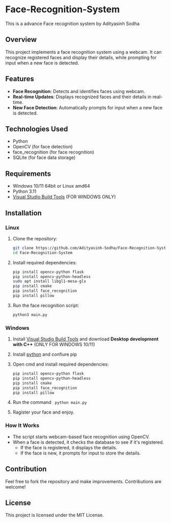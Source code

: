 # Face-Recognition-System
This is a advance Face recognition system by Adityasinh Sodha 

## Overview
This project implements a face recognition system using a webcam. It can recognize registered faces and display their details, while prompting for input when a new face is detected.

## Features
- **Face Recognition**: Detects and identifies faces using webcam.
- **Real-time Updates**: Displays recognized faces and their details in real-time.
- **New Face Detection**: Automatically prompts for input when a new face is detected.

## Technologies Used
- Python
- OpenCV (for face detection)
- face_recognition (for face recognition)
- SQLite (for face data storage)

## Requirements
- Windows 10/11 64bit or Linux amd64
- Python 3.11
-  [Visual Studio Build Tools](https://visualstudio.microsoft.com/visual-cpp-build-tools/) (FOR WINDOWS ONLY)

## Installation
### Linux
1. Clone the repository:
    ```bash
    git clone https://github.com/Adityasinh-Sodha/Face-Recognition-System
    cd Face-Recognition-System
    ```   
2. Install required dependencies:
    ```bash
    pip install opencv-python flask
    pip install opencv-python-headless
    sudo apt install libgl1-mesa-glx
    pip install cmake
    pip install face_recognition
    pip install pillow

    ```
3. Run the face recognition script:
    ```bash
    python3 main.py
    ```
### Windows
1. Install [Visual Studio Build Tools](https://visualstudio.microsoft.com/visual-cpp-build-tools/)
   and download **Desktop development with C++** (ONLY FOR WINDOWS 10/11)

2. Install [python](https://www.python.org/downloads/windows/)
   and confiure pip

3. Open cmd and install required dependencies:
    ```bash
    pip install opencv-python flask
    pip install opencv-python-headless
    pip install cmake
    pip install face_recognition
    pip install pillow

    ```
4. Run the command ```
   python main.py```
6. Ragister your face and enjoy.

### How It Works
- The script starts webcam-based face recognition using OpenCV.
- When a face is detected, it checks the database to see if it's registered.
    - If the face is registered, it displays the details.
    - If the face is new, it prompts for input to store the details.

## Contribution
Feel free to fork the repository and make improvements. Contributions are welcome!

## License
This project is licensed under the MIT License.
